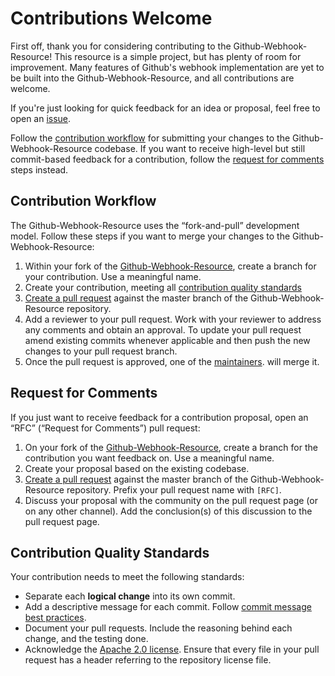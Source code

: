 # Contributions Welcome

First off, thank you for considering contributing to the Github-Webhook-Resource! This resource is a simple project, but has plenty of room for improvement. Many features of Github's webhook implementation are yet to be built into the Github-Webhook-Resource, and all contributions are welcome.

If you're just looking for quick feedback for an idea or proposal, feel free to open an
[issue](https://github.com/homedepot/github-webhook-resource/issues/new).

Follow the [contribution workflow](#contribution-workflow) for submitting your
changes to the Github-Webhook-Resource codebase. If you want to receive high-level but still
commit-based feedback for a contribution, follow the
[request for comments](#request-for-comments) steps instead.

## Contribution Workflow

The Github-Webhook-Resource uses the “fork-and-pull” development model. Follow these steps if
you want to merge your changes to the Github-Webhook-Resource:

1. Within your fork of the
   [Github-Webhook-Resource](https://github.com/homedepot/github-webhook-resource), create a
   branch for your contribution. Use a meaningful name.
2. Create your contribution, meeting all
   [contribution quality standards](#contribution-quality-standards)
3. [Create a pull request](https://help.github.com/articles/creating-a-pull-request-from-a-fork/)
   against the master branch of the Github-Webhook-Resource repository.
4. Add a reviewer to your pull request. Work with your reviewer to address any comments and obtain an approval.
   To update your pull request amend existing commits whenever applicable and
   then push the new changes to your pull request branch.
5. Once the pull request is approved, one of the [maintainers](MAINTAINERS.md). will merge it.

## Request for Comments

If you just want to receive feedback for a contribution proposal, open an “RFC”
(“Request for Comments”) pull request:

1. On your fork of the
   [Github-Webhook-Resource](https://github.com/homedepot/github-webhook-resource), create a
   branch for the contribution you want feedback on. Use a meaningful name.
1. Create your proposal based on the existing codebase.
1. [Create a pull request](https://help.github.com/articles/creating-a-pull-request-from-a-fork/)
   against the master branch of the Github-Webhook-Resource repository. Prefix your pull
   request name with `[RFC]`.
1. Discuss your proposal with the community on the pull request page (or on any
   other channel). Add the conclusion(s) of this discussion to the pull request
   page.

## Contribution Quality Standards

Your contribution needs to meet the following standards:

- Separate each **logical change** into its own commit.
- Add a descriptive message for each commit. Follow
  [commit message best practices](https://github.com/erlang/otp/wiki/writing-good-commit-messages).
- Document your pull requests. Include the reasoning behind each change, and
  the testing done.
- Acknowledge the [Apache 2.0 license](LICENSE). Ensure that every file in your pull request has a
  header referring to the repository license file.

